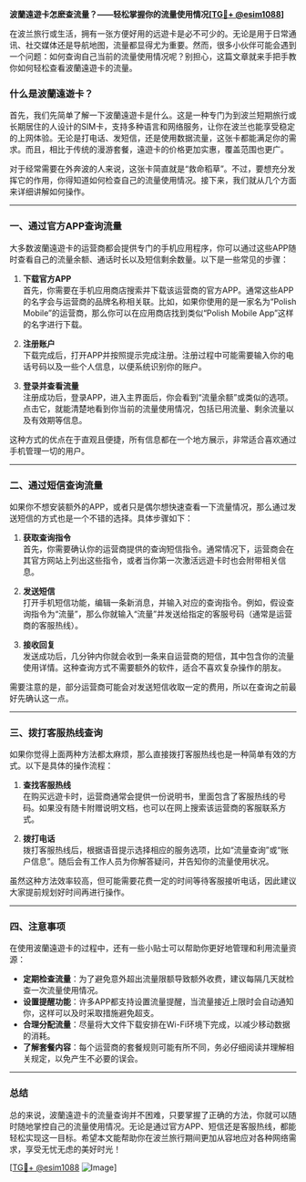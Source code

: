 **波蘭遠遊卡怎麽查流量？——轻松掌握你的流量使用情况[[TG💪+ @esim1088](https://t.me/s/esim1088)]**

在波兰旅行或生活，拥有一张方便好用的远遊卡是必不可少的。无论是用于日常通讯、社交媒体还是导航地图，流量都显得尤为重要。然而，很多小伙伴可能会遇到一个问题：如何查询自己当前的流量使用情况呢？别担心，这篇文章就来手把手教你如何轻松查看波蘭遠遊卡的流量。

### **什么是波蘭遠遊卡？**

首先，我们先简单了解一下波蘭遠遊卡是什么。这是一种专门为到波兰短期旅行或长期居住的人设计的SIM卡，支持多种语言和网络服务，让你在波兰也能享受稳定的上网体验。无论是打电话、发短信，还是使用数据流量，这张卡都能满足你的需求。而且，相比于传统的漫游套餐，遠遊卡的价格更加实惠，覆盖范围也更广。

对于经常需要在外奔波的人来说，这张卡简直就是“救命稻草”。不过，要想充分发挥它的作用，你得知道如何检查自己的流量使用情况。接下来，我们就从几个方面来详细讲解如何操作。

---

### **一、通过官方APP查询流量**

大多数波蘭遠遊卡的运营商都会提供专门的手机应用程序，你可以通过这些APP随时查看自己的流量余额、通话时长以及短信剩余数量。以下是一些常见的步骤：

1. **下载官方APP**  
   首先，你需要在手机应用商店搜索并下载该运营商的官方APP。通常这些APP的名字会与运营商的品牌名称相关联。比如，如果你使用的是一家名为“Polish Mobile”的运营商，那么你可以在应用商店找到类似“Polish Mobile App”这样的名字进行下载。

2. **注册账户**  
   下载完成后，打开APP并按照提示完成注册。注册过程中可能需要输入你的电话号码以及一些个人信息，以便系统识别你的账户。

3. **登录并查看流量**  
   注册成功后，登录APP，进入主界面后，你会看到“流量余额”或类似的选项。点击它，就能清楚地看到你当前的流量使用情况，包括已用流量、剩余流量以及有效期等信息。

这种方式的优点在于直观且便捷，所有信息都在一个地方展示，非常适合喜欢通过手机管理一切的用户。

---

### **二、通过短信查询流量**

如果你不想安装额外的APP，或者只是偶尔想快速查看一下流量情况，那么通过发送短信的方式也是一个不错的选择。具体步骤如下：

1. **获取查询指令**  
   首先，你需要确认你的运营商提供的查询短信指令。通常情况下，运营商会在其官方网站上列出这些指令，或者当你第一次激活远遊卡时也会附带相关信息。

2. **发送短信**  
   打开手机短信功能，编辑一条新消息，并输入对应的查询指令。例如，假设查询指令为“流量”，那么你就输入“流量”并发送给指定的客服号码（通常是运营商的客服热线）。

3. **接收回复**  
   发送成功后，几分钟内你就会收到一条来自运营商的短信，其中包含你的流量使用详情。这种查询方式不需要额外的软件，适合不喜欢复杂操作的朋友。

需要注意的是，部分运营商可能会对发送短信收取一定的费用，所以在查询之前最好先确认这一点。

---

### **三、拨打客服热线查询**

如果你觉得上面两种方法都太麻烦，那么直接拨打客服热线也是一种简单有效的方式。以下是具体的操作流程：

1. **查找客服热线**  
   在购买远遊卡时，运营商通常会提供一份说明书，里面包含了客服热线的号码。如果没有随卡附赠说明文档，也可以在网上搜索该运营商的客服联系方式。

2. **拨打电话**  
   拨打客服热线后，根据语音提示选择相应的服务选项，比如“流量查询”或“账户信息”。随后会有工作人员为你解答疑问，并告知你的流量使用状况。

虽然这种方法效率较高，但可能需要花费一定的时间等待客服接听电话，因此建议大家提前规划好时间再进行操作。

---

### **四、注意事项**

在使用波蘭遠遊卡的过程中，还有一些小贴士可以帮助你更好地管理和利用流量资源：

- **定期检查流量**：为了避免意外超出流量限额导致额外收费，建议每隔几天就检查一次流量使用情况。
- **设置提醒功能**：许多APP都支持设置流量提醒，当流量接近上限时会自动通知你，这样可以及时采取措施避免超支。
- **合理分配流量**：尽量将大文件下载安排在Wi-Fi环境下完成，以减少移动数据的消耗。
- **了解套餐内容**：每个运营商的套餐规则可能有所不同，务必仔细阅读并理解相关规定，以免产生不必要的误会。

---

### **总结**

总的来说，波蘭遠遊卡的流量查询并不困难，只要掌握了正确的方法，你就可以随时随地掌控自己的流量使用情况。无论是通过官方APP、短信还是客服热线，都能轻松实现这一目标。希望本文能帮助你在波兰旅行期间更加从容地应对各种网络需求，享受无忧无虑的美好时光！

[[TG💪+ @esim1088](https://t.me/s/esim1088) ![Image](https://i.postimg.cc/4NQfJmqS/Snipaste-2025-05-13-00-14-12.png)]